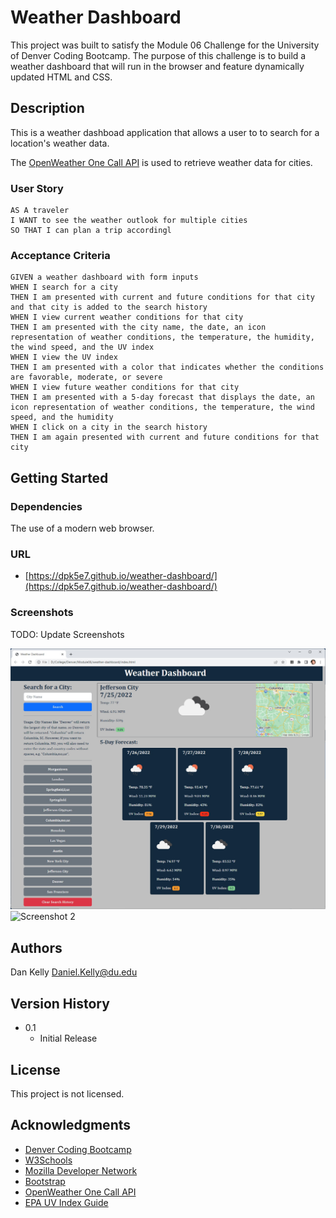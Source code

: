 # Weather Dashboard

This project was built to satisfy the Module 06 Challenge for the University of Denver Coding Bootcamp. The purpose of this challenge is to build a weather dashboard that will run in the browser and feature dynamically updated HTML and CSS.

## Description

This is a weather dashboad application that allows a user to to search for a location's weather data.

The [OpenWeather One Call API](https://openweathermap.org/api/one-call-api) is used to retrieve weather data for cities.

### User Story

```
AS A traveler
I WANT to see the weather outlook for multiple cities
SO THAT I can plan a trip accordingl
```

### Acceptance Criteria

```
GIVEN a weather dashboard with form inputs
WHEN I search for a city
THEN I am presented with current and future conditions for that city and that city is added to the search history
WHEN I view current weather conditions for that city
THEN I am presented with the city name, the date, an icon representation of weather conditions, the temperature, the humidity, the wind speed, and the UV index
WHEN I view the UV index
THEN I am presented with a color that indicates whether the conditions are favorable, moderate, or severe
WHEN I view future weather conditions for that city
THEN I am presented with a 5-day forecast that displays the date, an icon representation of weather conditions, the temperature, the wind speed, and the humidity
WHEN I click on a city in the search history
THEN I am again presented with current and future conditions for that city
```

## Getting Started

### Dependencies

The use of a modern web browser.

### URL

- [https://dpk5e7.github.io/weather-dashboard/](https://dpk5e7.github.io/weather-dashboard/)

### Screenshots

TODO: Update Screenshots

![Screenshot 1](./assets/Screenshots/screenshot1.jpg)
![Screenshot 2](./assets/Screenshots/screenshot2.jpg)

## Authors

Dan Kelly
Daniel.Kelly@du.edu

## Version History

- 0.1
  - Initial Release

## License

This project is not licensed.

## Acknowledgments

- [Denver Coding Bootcamp](https://bootcamp.du.edu/)
- [W3Schools](https://www.w3schools.com/)
- [Mozilla Developer Network](https://developer.mozilla.org/)
- [Bootstrap](https://getbootstrap.com/)
- [OpenWeather One Call API](https://openweathermap.org/api/one-call-api)
- [EPA UV Index Guide](https://www.epa.gov/sites/default/files/documents/uviguide.pdf)
